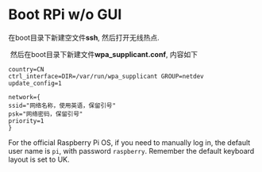 # Boot RPi w/o GUI 

在boot目录下新建空文件**ssh**, 然后打开无线热点.

​ 然后在boot目录下新建文件**wpa_supplicant.conf**, 内容如下

```text
country=CN
ctrl_interface=DIR=/var/run/wpa_supplicant GROUP=netdev
update_config=1

network={
ssid="网络名称，使用英语，保留引号"
psk="网络密码，保留引号"
priority=1
} 
```


For the official Raspberry Pi OS, if you need to manually log in, the default user name is `pi`, with password `raspberry`. Remember the default keyboard layout is set to UK.
<!--stackedit_data:
eyJoaXN0b3J5IjpbLTExNzk4OTE0NzNdfQ==
-->